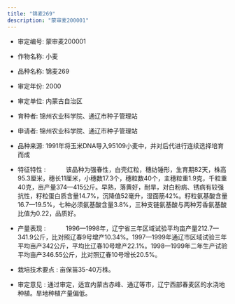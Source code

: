 ```yaml
---
title: "锦麦269"
description: "蒙审麦200001"
---
```

* 审定编号:  蒙审麦200001

*  作物名称:  小麦

*  品种名称:  锦麦269

*  审定年份:  2000

*  审定单位:  内蒙古自治区

* 育种者:  锦州农业科学院、通辽市种子管理站

*  申请者:  锦州农业科学院、通辽市种子管理站

*  品种来源:  1991年将玉米DNA导入95109小麦中，并对后代进行连续选择培育而成


*  特征特性 : 
　　　该品种为强春性，白壳红粒，穗纺锤形，生育期82天，株高95.3厘米，穗长11厘米，小穗数17.3个，穗粒数40个，主穗粒重1.9克，千粒重40克，亩产量374—415公斤。早熟，落黄好，耐旱，对白粉病、锈病有较强抗性，籽粒蛋白质含量14.7%，沉降值52毫升，湿面筋42%。籽粒氨基酸含量16.7—19.5%，七种必须氨基酸含量3.8%，三种支链氨基酸与两种芳香氨基酸比值为0.22，品质好。

 
*  产量表现 : 
　　　1996—1998年，辽宁省三年区域试验平均亩产量212.7—341.9公斤，比对照辽春9号增产10.34%。1997—1999年通辽市区域试验三年平均亩产342公斤，平均比辽春10号增产22.1%。1998—1999年二年生产试验平均亩产346.55公斤，比对照辽春10号增长20.5%。


*  栽培技术要点 : 
亩保苗35-40万株。

*  审定意见 : 
通过审定，适宜内蒙古赤峰、通辽等市，辽宁西部春麦区的水浇地种植。旱地种植产量偏低。


